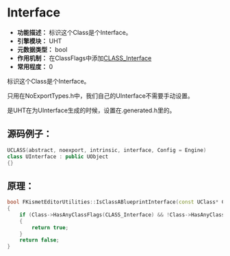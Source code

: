# Interface

- **功能描述：** 标识这个Class是个Interface。
- **引擎模块：** UHT
- **元数据类型：** bool
- **作用机制：** 在ClassFlags中添加[CLASS_Interface](#Flags_EClassFlags_CLASS_Interface)
- **常用程度：** 0

标识这个Class是个Interface。

只用在NoExportTypes.h中，我们自己的UInterface不需要手动设置。

是UHT在为UInterface生成的时候，设置在.generated.h里的。

## 源码例子：

```cpp
UCLASS(abstract, noexport, intrinsic, interface, Config = Engine)
class UInterface : public UObject
{}
```

## 原理：

```cpp
bool FKismetEditorUtilities::IsClassABlueprintInterface(const UClass* Class)
{
	if (Class->HasAnyClassFlags(CLASS_Interface) && !Class->HasAnyClassFlags(CLASS_NewerVersionExists))
	{
		return true;
	}
	return false;
}
```